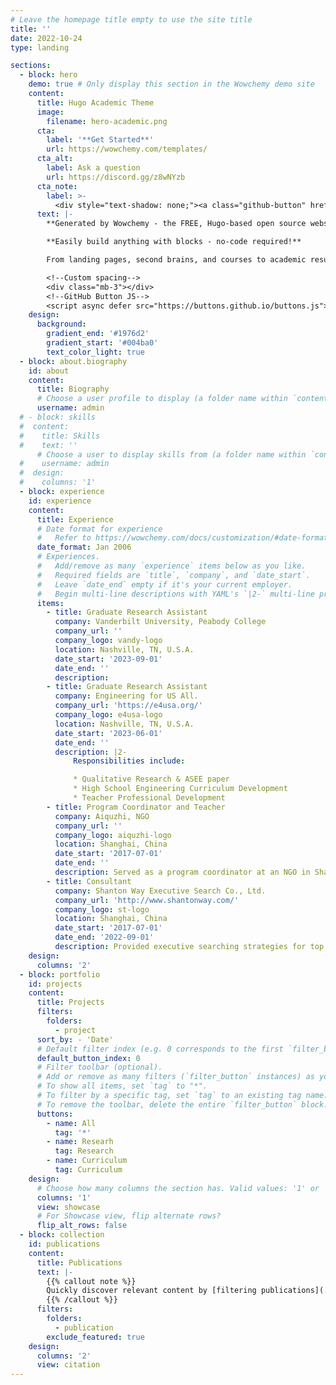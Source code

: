 ```yaml
---
# Leave the homepage title empty to use the site title
title: ''
date: 2022-10-24
type: landing

sections:
  - block: hero
    demo: true # Only display this section in the Wowchemy demo site
    content:
      title: Hugo Academic Theme
      image:
        filename: hero-academic.png
      cta:
        label: '**Get Started**'
        url: https://wowchemy.com/templates/
      cta_alt:
        label: Ask a question
        url: https://discord.gg/z8wNYzb
      cta_note:
        label: >-
          <div style="text-shadow: none;"><a class="github-button" href="https://github.com/wowchemy/wowchemy-hugo-themes" data-icon="octicon-star" data-size="large" data-show-count="true" aria-label="Star">Star Wowchemy Website Builder</a></div><div style="text-shadow: none;"><a class="github-button" href="https://github.com/wowchemy/starter-hugo-academic" data-icon="octicon-star" data-size="large" data-show-count="true" aria-label="Star">Star the Academic template</a></div>
      text: |-
        **Generated by Wowchemy - the FREE, Hugo-based open source website builder trusted by 500,000+ sites.**

        **Easily build anything with blocks - no-code required!**

        From landing pages, second brains, and courses to academic resumés, conferences, and tech blogs.

        <!--Custom spacing-->
        <div class="mb-3"></div>
        <!--GitHub Button JS-->
        <script async defer src="https://buttons.github.io/buttons.js"></script>
    design:
      background:
        gradient_end: '#1976d2'
        gradient_start: '#004ba0'
        text_color_light: true
  - block: about.biography
    id: about
    content:
      title: Biography
      # Choose a user profile to display (a folder name within `content/authors/`)
      username: admin
  # - block: skills
  #  content:
  #    title: Skills
  #    text: ''
      # Choose a user to display skills from (a folder name within `content/authors/`)
  #    username: admin
  #  design:
  #    columns: '1'
  - block: experience
    id: experience
    content:
      title: Experience
      # Date format for experience
      #   Refer to https://wowchemy.com/docs/customization/#date-format
      date_format: Jan 2006
      # Experiences.
      #   Add/remove as many `experience` items below as you like.
      #   Required fields are `title`, `company`, and `date_start`.
      #   Leave `date_end` empty if it's your current employer.
      #   Begin multi-line descriptions with YAML's `|2-` multi-line prefix.
      items:
        - title: Graduate Research Assistant 
          company: Vanderbilt University, Peabody College
          company_url: ''
          company_logo: vandy-logo
          location: Nashville, TN, U.S.A.
          date_start: '2023-09-01'
          date_end: ''
          description: 
        - title: Graduate Research Assistant
          company: Engineering for US All.
          company_url: 'https://e4usa.org/'
          company_logo: e4usa-logo
          location: Nashville, TN, U.S.A.
          date_start: '2023-06-01'
          date_end: ''
          description: |2-
              Responsibilities include:

              * Qualitative Research & ASEE paper
              * High School Engineering Curriculum Development
              * Teacher Professional Development
        - title: Program Coordinator and Teacher
          company: Aiquzhi, NGO
          company_url: ''
          company_logo: aiquzhi-logo
          location: Shanghai, China
          date_start: '2017-07-01'
          date_end: ''
          description: Served as a program coordinator at an NGO in Shanghai, China, implementing project-based lessons to migrant children.
        - title: Consultant
          company: Shanton Way Executive Search Co., Ltd.
          company_url: 'http://www.shantonway.com/'
          company_logo: st-logo
          location: Shanghai, China
          date_start: '2017-07-01'
          date_end: '2022-09-01'
          description: Provided executive searching strategies for top companies in the field of education, consulting, finance, industries, and pharmaceuticals.
    design:
      columns: '2'
  - block: portfolio
    id: projects
    content:
      title: Projects
      filters:
        folders:
          - project
      sort_by: - 'Date'
      # Default filter index (e.g. 0 corresponds to the first `filter_button` instance below).
      default_button_index: 0
      # Filter toolbar (optional).
      # Add or remove as many filters (`filter_button` instances) as you like.
      # To show all items, set `tag` to "*".
      # To filter by a specific tag, set `tag` to an existing tag name.
      # To remove the toolbar, delete the entire `filter_button` block.
      buttons:
        - name: All
          tag: '*'
        - name: Researh
          tag: Research
        - name: Curriculum
          tag: Curriculum
    design:
      # Choose how many columns the section has. Valid values: '1' or '2'.
      columns: '1'
      view: showcase
      # For Showcase view, flip alternate rows?
      flip_alt_rows: false
  - block: collection
    id: publications
    content:
      title: Publications
      text: |-
        {{% callout note %}}
        Quickly discover relevant content by [filtering publications](./publication/).
        {{% /callout %}}
      filters:
        folders:
          - publication
        exclude_featured: true
    design:
      columns: '2'
      view: citation
---
```

